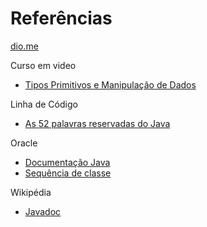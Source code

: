 # Referências

[dio.me](https://dio.me/)

Curso em video

- [Tipos Primitivos e Manipulação de Dados](https://www.youtube.com/watch?v=JEAQeT7YGs4)


Linha de Código

- [As 52 palavras reservadas do Java](http://www.linhadecodigo.com.br/artigo/83/as-52-palavras-reservadas-do-java.aspx)


Oracle
- [Documentação Java](https://docs.oracle.com/javase/tutorial/java/index.html)
- [Sequência de classe](https://docs.oracle.com/javase/7/docs/api/java/lang/String.html)

Wikipédia
- [Javadoc](https://pt.wikipedia.org/wiki/Javadoc)